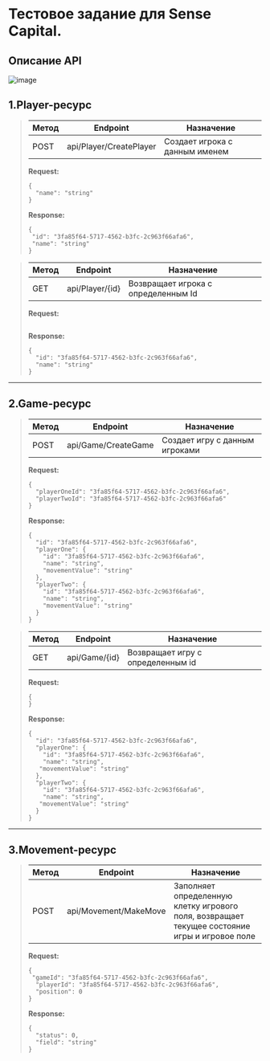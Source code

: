 # Тестовое задание для Sense Capital.

## Описание API

![image](https://user-images.githubusercontent.com/56086653/224211497-db84f86b-f1eb-4a89-ae00-6b91f4418e36.png)

## **1.Player-ресурс**

> | Метод | Endpoint                | Назначение                          |
> |-------|-------------------------|-------------------------------------|
> | POST  | api/Player/CreatePlayer | Создает игрока с данным именем      |
>
> **Request:**
>
> ```
> {
>   "name": "string"
> }
> ```
>
>**Response:**
> ```
> {
>  "id": "3fa85f64-5717-4562-b3fc-2c963f66afa6",
>  "name": "string"
> }
> ```

> | Метод | Endpoint                | Назначение                          |
> |-------|-------------------------|-------------------------------------|
> | GET   | api/Player/{id}         | Возвращает игрока с определенным Id |
>
> **Request:**
>
> ```
> ```
>
> **Response:**
> ```
> {
>   "id": "3fa85f64-5717-4562-b3fc-2c963f66afa6",
>   "name": "string"
> }
> ```

---

## **2.Game-ресурс**

> | Метод | Endpoint            | Назначение                        |
> |-------|---------------------|-----------------------------------|
> | POST  | api/Game/CreateGame | Создает игру с данным игроками    |
>
>
> **Request:**
> 
> ```
> {
>   "playerOneId": "3fa85f64-5717-4562-b3fc-2c963f66afa6",
>   "playerTwoId": "3fa85f64-5717-4562-b3fc-2c963f66afa6"
> }
> ```
> 
> **Response:**
> ```
> {
>   "id": "3fa85f64-5717-4562-b3fc-2c963f66afa6",
>   "playerOne": {
>     "id": "3fa85f64-5717-4562-b3fc-2c963f66afa6",
>     "name": "string",
>     "movementValue": "string"
>   },
>   "playerTwo": {
>     "id": "3fa85f64-5717-4562-b3fc-2c963f66afa6",
>     "name": "string",
>     "movementValue": "string"
>   }
> }
> ```

> | Метод | Endpoint            | Назначение                        |
> |-------|---------------------|-----------------------------------|
> | GET   | api/Game/{id}       | Возвращает игру с определенным id |
> 
> **Request:**
> ```
> {
> }
> ```
> 
> **Response:**
> ```
> {
>   "id": "3fa85f64-5717-4562-b3fc-2c963f66afa6",
>   "playerOne": {
>     "id": "3fa85f64-5717-4562-b3fc-2c963f66afa6",
>     "name": "string",
>    "movementValue": "string"
>   },
>   "playerTwo": {
>     "id": "3fa85f64-5717-4562-b3fc-2c963f66afa6",
>     "name": "string",
>    "movementValue": "string"
>   }
> }
> ```

---

## **3.Movement-ресурс**

> | Метод | Endpoint              | Назначение                                                                                   |
> |-------|-----------------------|----------------------------------------------------------------------------------------------|
> | POST  | api/Movement/MakeMove | Заполняет определенную клетку игрового поля, возвращает текущее состояние игры и игровое поле |
> 
> **Request:**
> ```
> {
>  "gameId": "3fa85f64-5717-4562-b3fc-2c963f66afa6",
>   "playerId": "3fa85f64-5717-4562-b3fc-2c963f66afa6",
>   "position": 0
> }
> ```
> 
> **Response:**
> ```
> {
>   "status": 0,
>   "field": "string"
> }
> ```
